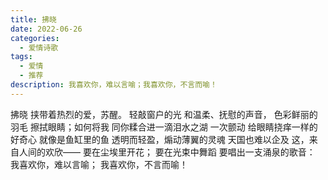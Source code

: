 ```yaml
---
title: 拂晓
date: 2022-06-26
categories:
  - 爱情诗歌
tags:
  - 爱情
  - 推荐
description: 我喜欢你，难以言喻；我喜欢你，不言而喻！
---
```


拂晓
挟带着热烈的爱，苏醒。
轻敲窗户的光
和温柔、抚慰的声音，
色彩鲜丽的羽毛
擦拭眼睛；如何将我
同你糅合进一滴泪水之湖
一次颤动
给眼睛挠痒一样的好奇心
就像是鱼缸里的鱼
透明而轻盈，煽动薄翼的灵魂
天国也难以企及
这，来自人间的欢欣——
要在尘埃里开花；
要在光束中舞蹈
要唱出一支涌泉的歌音：
我喜欢你，难以言喻；
我喜欢你，不言而喻！
